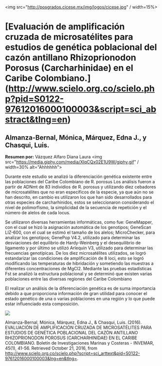 <img src="http://posgrados.cicese.mx/img/logos/cicese.jpg" / width=15%>
# [Evaluación de amplificación cruzada de microsatélites para estudios de genética poblacional del cazón antillano Rhizoprionodon Porosus (Carcharhinidae) en el Caribe Colombiano.] (http://www.scielo.org.co/scielo.php?pid=S0122-97612016000100003&script=sci_abstract&tlng=en)
## Almanza-Bernal, Mónica, Márquez, Edna J., y Chasqui, Luis.

**Resumen por:** Vázquez Alfaro Diana Laura  <img src="https://media.giphy.com/media/XIqCQx02E1U9W/giphy.gif" / width=30% alt="Ahhhhhh">

Durante este estudio se analizó la diferenciación genética existente entre las poblaciones del Caribe Colombiano de R. porosus Los análisis fueron a partir de ADNmt de 83 individios de R. porosus y utilizando diez cebadores de microsatélites que no eran específicos de la especie, ya que aún no se han descrito, en cambio es utilizaron los que han sido desarrollados para otras especies de carcharhínidos, estos se seleccionaron considerando el nivel de polimorfismo, la simplicidad de la secuencia de repetición y el número de alelos de cada locus.

Se utilizaron diversas herramientas informáticas, como fue:  GeneMapper, con el cual se hizó la asignación automática de los genotipos; GeneScan LIZ-600, con el cual se estimó el tamaño de los alelos; MicroChecker, para analizar los genotipos; GenePop V4.2, utilizado para determinar las desviaciones del equilibrio de Hardy-Weinberg y el desequilibrio de ligamento y por último se utilizó Arlequin V3, utilizado para determinar las frecuencias genotípicas. 
De los diez microsatélites utilizados, se logró estandarizar las condiciones de amplificación de 8 loci, esto se logró modificando las temperaturas de hibridación y sometiendo las muestras a diferentes concentraciones de MgCl2. Mediante las pruebas estadísticas Fst se analizó la estructura poblacional y se determinó que existen varias poblaciones entre las diversas regiones del Caribe Colombiano

El realizar un análisis de la diferenciación genética es de suma importancia debido a que proporciona información de gran utilidad para conocer el estado genético de una o varias poblaciones en una región y lo que puede estar influenciado esta composición. 





<img src="https://s-media-cache-ak0.pinimg.com/originals/8a/e2/a0/8ae2a03bdbdea87dd10208d66dd409b8.jpg">

Almanza-Bernal, Mónica, Márquez, Edna J., & Chasqui, Luis. (2016). EVALUACIÓN DE AMPLIFICACIÓN CRUZADA DE MICROSATÉLITES PARA ESTUDIOS DE GENÉTICA POBLACIONAL DEL CAZÓN ANTILLANO RHIZOPRIONODON POROSUS (CARCHARHINIDAE) EN EL CARIBE COLOMBIANO. Boletín de Investigaciones Marinas y Costeras - INVEMAR, 45(1), 41-56. Retrieved October 21, 2016, from http://www.scielo.org.co/scielo.php?script=sci_arttext&pid=S0122-97612016000100003&lng=en&tlng=. 
